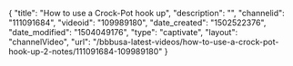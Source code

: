 {
    "title": "How to use a Crock-Pot hook up",
    "description": "",
    "channelid": "111091684",
    "videoid": "109989180",
    "date_created": "1502522376",
    "date_modified": "1504049176",
    "type": "captivate",
    "layout": "channelVideo",
    "url": "\/bbbusa-latest-videos\/how-to-use-a-crock-pot-hook-up-2-notes\/111091684-109989180"
}